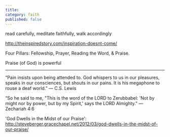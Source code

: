 ```yaml
---
title: 
category: faith
published: false
---
```


read carefully,
 meditate faithfully,
  walk accordingly

http://theinspiredstory.com/inspiration-doesnt-come/

Four Pillars: Fellowship, Prayer, Reading the Word, & Praise.

Praise (of God) is powerful

---

“Pain insists upon being attended to. God whispers to us in our pleasures, speaks in our consciences, but shouts in our pains. It is his megaphone to rouse a deaf world.” ― C.S. Lewis

“So he said to me, "This is the word of the LORD to Zerubbabel: 'Not by might nor by power, but by my Spirit,' says the LORD Almighty.” ― Zechariah 4:6

'God Dwells in the Midst of our Praise': http://steveberger.gracechapel.net/2012/03/god-dwells-in-the-midst-of-our-praise/


